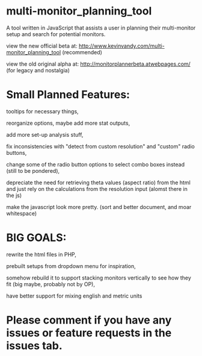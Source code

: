 # multi-monitor_planning_tool
A tool written in JavaScript that assists a user in planning their multi-monitor setup and search for potential monitors.

view the new official beta at: http://www.kevinvandy.com/multi-monitor_planning_tool (recommended)

view the old original alpha at: http://monitorplannerbeta.atwebpages.com/ (for legacy and nostalgia)


# Small Planned Features:

tooltips for necessary things,

reorganize options, maybe add more stat outputs, 

add more set-up analysis stuff, 

fix inconsistencies with "detect from custom resolution" and "custom" radio buttons, 

change some of the radio button options to select combo boxes instead (still to be pondered),

depreciate the need for retrieving theta values (aspect ratio) from the html and just rely on the calculations from the resolution input (alomst there in the js)

make the javascript look more pretty. (sort and better document, and moar whitespace)



# BIG GOALS:

rewrite the html files in PHP, 

prebuilt setups from dropdown menu for inspiration, 

somehow rebuild it to support stacking monitors vertically to see how they fit (big maybe, probably not by OP),

have better support for mixing english and metric units


# Please comment if you have any issues or feature requests in the issues tab.
